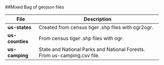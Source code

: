
##Mixed Bag of geojson files

| File               | Description                                                                                |
| -------------------| ------------------------------------------------------------------------------------------ |
| **us-states**      | Created from census tiger .shp files with ogr2ogr.                                         |
| **us-counties**    | From census tiger .shp files with ogr.                                                     |
| **us-camping**     | State and National Parks and National Forests. From us-camping.csv file.                   |
